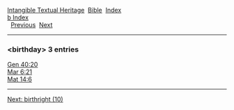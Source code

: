 [Intangible Textual Heritage](../../index)  [Bible](../index) 
[Index](index)   
[b Index](_b_)  
  [Previous](c01453)  [Next](c01455) 

------------------------------------------------------------------------

### &lt;birthday&gt; 3 entries

[Gen 40:20](../kjv/gen040.htm#020)  
[Mar 6:21](../kjv/mar006.htm#021)  
[Mat 14:6](../kjv/mat014.htm#006)  

------------------------------------------------------------------------

[Next: birthright (10)](c01455)
